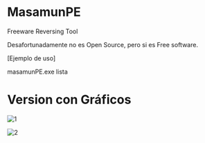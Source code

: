 # MasamunPE
Freeware Reversing Tool

Desafortunadamente no es Open Source, pero si es Free software.<br>

[Ejemplo de uso]

masamunPE.exe lista<br>

<h1>Version con Gráficos</h1>

![1](https://github.com/user-attachments/assets/d13cb8f8-e950-4daf-a4f8-224e7329174f)

![2](https://github.com/user-attachments/assets/13b42ceb-31e4-4d3b-b000-94f2663b7b8f)
